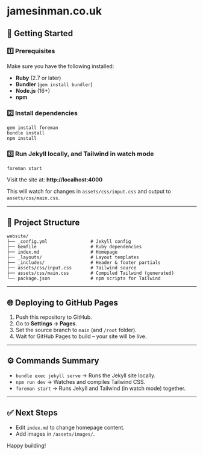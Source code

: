 # jamesinman.co.uk

## 🚀 Getting Started

### 1️⃣ Prerequisites
Make sure you have the following installed:
- **Ruby** (2.7 or later)
- **Bundler** (`gem install bundler`)
- **Node.js** (16+)
- **npm**

### 2️⃣ Install dependencies

    gem install foreman
    bundle install
    npm install

### 3️⃣ Run Jekyll locally, and Tailwind in watch mode

    foreman start

Visit the site at: **http://localhost:4000**

This will watch for changes in `assets/css/input.css` and output to `assets/css/main.css`.

---

## 📂 Project Structure

    website/
    ├── _config.yml                # Jekyll config
    ├── Gemfile                    # Ruby dependencies
    ├── index.md                   # Homepage
    ├── _layouts/                  # Layout templates
    ├── _includes/                 # Header & footer partials
    ├── assets/css/input.css       # Tailwind source
    ├── assets/css/main.css        # Compiled Tailwind (generated)
    └── package.json               # npm scripts for Tailwind

---

## 🌐 Deploying to GitHub Pages

1. Push this repository to GitHub.
2. Go to **Settings → Pages**.
3. Set the source branch to `main` (and `/root` folder).
4. Wait for GitHub Pages to build – your site will be live.

---

## ⚙️ Commands Summary

- `bundle exec jekyll serve` → Runs the Jekyll site locally.
- `npm run dev` → Watches and compiles Tailwind CSS.
- `foreman start` → Runs Jekyll and Tailwind (in watch mode) together.

---

## ✅ Next Steps

- Edit `index.md` to change homepage content.
- Add images in `/assets/images/`.

Happy building!
